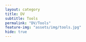 ```yaml
---
layout: category
title: DV
subtitle: Tools
permalink: "DV/Tools"
feature-img: "assets/img/tools.jpg"
hide: true
---
```

